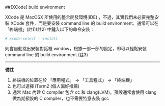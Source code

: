 ##[XCode] build environment

XCode 是 MacOSX 所使用的整合開發環境(IDE) ，不過，其實我們未必要完整安裝 XCode 套件，而是要安裝 command line 的 build environment，通常可以在「終端機」(註1)(註2) 中鍵入以下的命令安裝：

```bash
# xcode-select --install 
```

則會自動跳出安裝對話框 window，根據一部一部的設定，即可以輕鬆安裝 command line 的 build environment (註3)

---

**備註**

1. 終端機的位置在於 「應用程式」 -> 「工具程式」 -> 「終端機」
2. 也可以選擇 iTerm2 (個人偏好推薦)
3. 通常 Mac 內建 C compiler 包含 cc 和 clang(LVM)，預設通常會使用 clang 做為期預設的 C compiler，也不需要特意去裝 gcc
